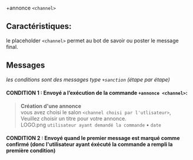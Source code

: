 +annonce `<channel>`  

## **Caractéristiques:**  
le placeholder `<channel>` permet au bot de savoir ou poster le message final.  

## **Messages**  
*les conditions sont des messages type `+sanction` (étape par étape)*  
#### CONDITION 1 : Envoyé a l’exécution de la commande `+annonce <channel>`:  
> **Création d'une annonce**  
> vous avez choisi le salon `<channel choisi par l'utlisateur>`,  
> Veuillez choisir un titre pour votre annonce.  
> LOGO.png `utilisateur ayant demandé la commande` • `date`  

#### CONDITION 2 : Envoyé quand le premier message est marqué comme confirmé (donc l'utilisateur ayant éxécuté la commande a rempli la première condition)  